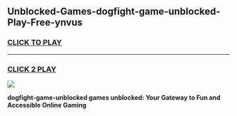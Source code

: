 
## Unblocked-Games-dogfight-game-unblocked-Play-Free-ynvus
<h3>
<a href="https://premium76.site?title=dogfight-game-unblocked&ref=09A">CLICK TO PLAY</a></h3>
<hr>

<h3>
<a href="https://premium76.site?title=dogfight-game-unblocked&ref=09A">CLICK 2 PLAY</a>
  
</h3>

<a href="https://premium76.site?title=dogfight-game-unblocked&ref=09A"><img src="https://clearcache.store/games.png"></a>


**dogfight-game-unblocked games unblocked: Your Gateway to Fun and Accessible Online Gaming**
